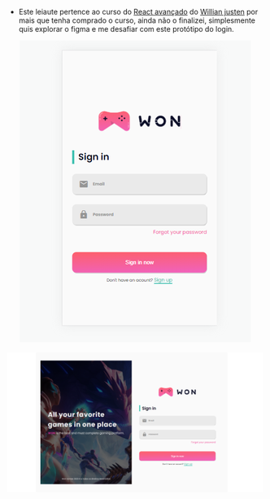 * Este leiaute pertence ao curso do [React avançado](https://www.udemy.com/course/react-avancado) do [Willian justen](https://github.com/willianjusten) por mais que tenha comprado o curso, ainda não o finalizei, simplesmente quis explorar o figma e me desafiar com este protótipo do login.

<div style="display:flex; align-items: center; justify-content: space-evenly; gap: 20px; flex-direction: column">
  <img src="examples/mobile.png" alt="Image" >
  <img src="examples/desktop-and-tablet.png" alt="Image">
</div>

<!-- <p align="center">

</p> -->

<!-- ![alt text](examples/desktop-and-tablet.png) -->

<!-- ![alt text](examples/mobile.png) -->